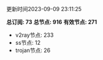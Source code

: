更新时间2023-09-09 23:11:25

**总订阅: 73**
**总节点: 916**
**有效节点: 271**
- v2ray节点: 233
- ss节点: 12
- trojan节点: 26
